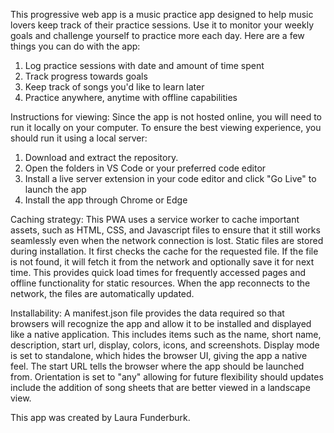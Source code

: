 This progressive web app is a music practice app designed to help music lovers keep track of their practice sessions. Use it to monitor your weekly goals
and challenge yourself to practice more each day. Here are a few things you can do with the app:
1. Log practice sessions with date and amount of time spent
2. Track progress towards goals
3. Keep track of songs you'd like to learn later
4. Practice anywhere, anytime with offline capabilities

Instructions for viewing:
Since the app is not hosted online, you will need to run it locally on your computer.
To ensure the best viewing experience, you should run it using a local server:
1. Download and extract the repository.
2. Open the folders in VS Code or your preferred code editor
3. Install a live server extension in your code editor and click "Go Live" to launch the app
4. Install the app through Chrome or Edge

Caching strategy:
This PWA uses a service worker to cache important assets, such as HTML, CSS, and Javascript files to ensure that it still works seamlessly even when the network connection is lost. Static files are stored during installation. It first checks the cache for the requested file. If the file is not found, it will fetch it from the network and optionally save it for next time. This provides quick load times for frequently accessed pages and offline functionality for static resources. When the app reconnects to the network, the files are automatically updated.

Installability:
A manifest.json file provides the data required so that browsers will recognize the app and allow it to be installed and displayed like a native application. This includes items such as the name, short name, description, start url, display, colors, icons, and screenshots. Display mode is set to standalone, which hides the browser UI, giving the app a native feel. The start URL tells the browser where the app should be launched from. Orientation is set to "any" allowing for future flexibility should updates include the addition of song sheets that are better viewed in a landscape view.

This app was created by Laura Funderburk.
